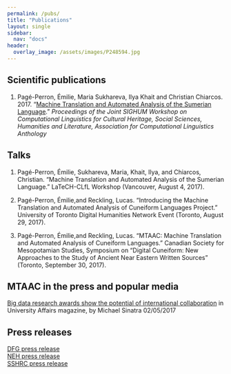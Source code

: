 ```yaml
---
permalink: /pubs/
title: "Publications"
layout: single
sidebar:
  nav: "docs"
header:
  overlay_image: /assets/images/P248594.jpg
---
```


## Scientific publications
1. Pagé-Perron, Émilie, Maria Sukhareva, Ilya Khait and Christian Chiarcos. 2017. “[Machine Translation and Automated Analysis of the Sumerian Language](http://www.aclweb.org/anthology/W/W17/W17-2202.pdf).” <em>Proceedings of the Joint SIGHUM Workshop on Computational Linguistics for Cultural Heritage, Social Sciences, Humanities and Literature, Association for Computational Linguistics Anthology</em>

## Talks
1. Pagé-Perron, Émilie, Sukhareva, Maria, Khait, Ilya, and Chiarcos, Christian. “Machine Translation and Automated Analysis of the Sumerian Language.” LaTeCH-CLfL Workshop (Vancouver, August 4, 2017).

2. Pagé-Perron, Émilie,and Reckling, Lucas. “Introducing the Machine Translation and Automated Analysis of Cuneiform Languages Project.” University of Toronto Digital Humanities Network Event (Toronto, August 29, 2017).

3. Pagé-Perron, Émilie,and Reckling, Lucas. “MTAAC: Machine Translation and Automated Analysis of Cuneiform Languages.” Canadian Society for Mesopotamian Studies, Symposium on “Digital Cuneiform: New Approaches to the Study of Ancient Near Eastern Written Sources” (Toronto, September 30, 2017). 

## MTAAC in the press and popular media
[Big data research awards show the potential of international collaboration](http://www.universityaffairs.ca/opinion/in-my-opinion/big-data-research-awards-show-potential-international-collaboration/) in University Affairs magazine, by Michael Sinatra 02/05/2017


## Press releases
[DFG press release](http://www.dfg.de/foerderung/info_wissenschaft/2017/info_wissenschaft_17_16/index.html)  
[NEH press release](https://www.neh.gov/news/press-release/diggingintodata)  
[SSHRC press release](http://www.sshrc-crsh.gc.ca/news_room-salle_de_presse/press_releases-communiques/2017/digging_into_data-au_coeur_des_donnees_numeriques-eng.aspx)  
